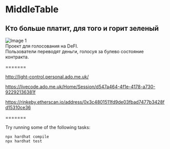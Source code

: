 # MiddleTable  
## Кто больше платит, для того и горит зеленый  
![Image 1](https://cdnn21.img.ria.ru/images/149838/74/1498387412_0:46:6000:3421_600x0_80_0_0_2c925726e520691c5bc9421df53a344c.jpg)  
Проект для голосования на  DeFI.  
Пользователи переводят деньги, голосуя за булево состояние контракта.  

=======

http://light-control.personal.ado.me.uk/


https://livecode.ado.me.uk/Home/Session/d547a464-4f1e-4178-a730-92292136381f  

https://rinkeby.etherscan.io/address/0x3c4801511fd9de03fbad7477b3428fd15310ce36  


=======

Try running some of the following tasks:

```shell
npx hardhat compile
npx hardhat test
```

